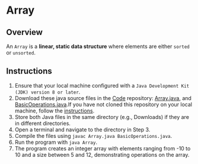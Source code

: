 # Array

## Overview
An `Array` is a **linear, static data structure** where elements are either `sorted` or `unsorted`.

## Instructions
1. Ensure that your local machine configured with a `Java Development Kit (JDK) version 8 or later`.
2. Download these java source files in the [Code](https://github.com/shumarb/code/tree/main/code) repository: [Array.java](https://github.com/shumarb/code/tree/main/code/Array.java), and [BasicOperations.java](https://github.com/shumarb/code/tree/main/code/BasicOperations.java).If you have not cloned this repository on your local machine, follow the [instructions](https://github.com/shumarb/learning#how-to-use-this-repository).
3. Store both Java files in the same directory (e.g., Downloads) if they are in different directories.
4. Open a terminal and navigate to the directory in Step 3.
5. Compile the files using `javac Array.java BasicOperations.java`.
6. Run the program with `java Array`.
7. The program creates an integer array with elements ranging from -10 to 10 and a size between 5 and 12, demonstrating operations on the array.
